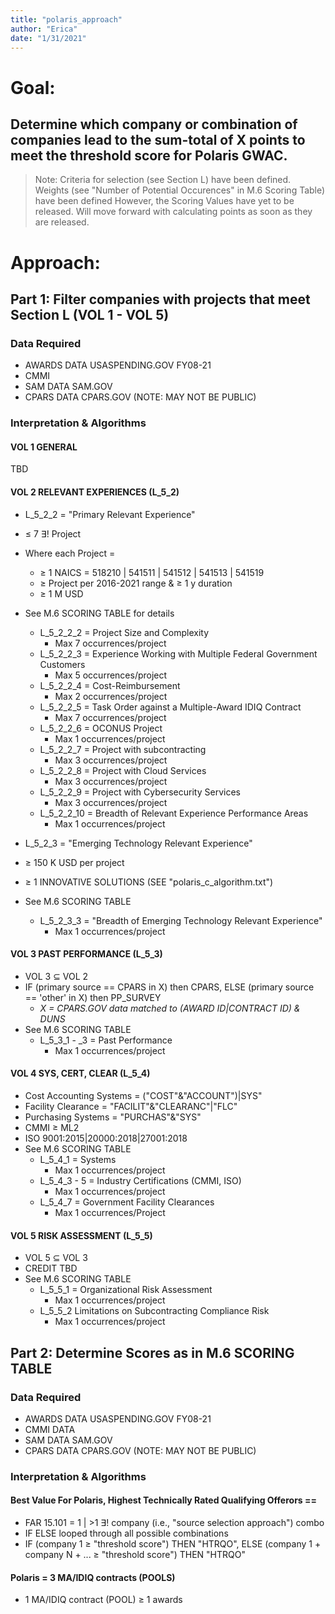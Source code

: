 ```yaml
---
title: "polaris_approach"
author: "Erica"
date: "1/31/2021"
---
```


# Goal: 
## Determine which company or combination of companies lead to the sum-total of X points to meet the threshold score for Polaris GWAC. 

> Note: Criteria for selection (see Section L) have been defined. Weights (see "Number of Potential Occurences" in M.6 Scoring Table) have been defined However, the Scoring Values have yet to be released. Will move forward with calculating points as soon as they are released. 

# Approach: 

## Part 1: Filter companies with projects that meet Section L (VOL 1 - VOL 5)

### Data Required
- AWARDS DATA USASPENDING.GOV FY08-21
- CMMI
- SAM DATA SAM.GOV
- CPARS DATA CPARS.GOV (NOTE: MAY NOT BE PUBLIC)
	
### Interpretation & Algorithms

#### VOL 1 GENERAL
TBD

#### VOL 2 RELEVANT EXPERIENCES (L_5_2)
- L_5_2_2 = "Primary Relevant Experience" 
-  ≤ 7 ∃! Project 
- Where each Project =
  - ≥ 1 NAICS = 518210 | 541511 | 541512 | 541513 | 541519
  - ≥ Project per 2016-2021 range & ≥ 1 y duration
  - ≥ 1 M USD
- See M.6 SCORING TABLE for details
  - L_5_2_2_2 = Project Size and Complexity
    - Max 7 occurrences/project
  - L_5_2_2_3 = Experience Working with Multiple Federal Government Customers
    - Max 5 occurrences/project
  - L_5_2_2_4 = Cost-Reimbursement
    - Max 2 occurrences/project
  - L_5_2_2_5 = Task Order against a Multiple-Award IDIQ Contract
    - Max 7 occurrences/project
  - L_5_2_2_6 = OCONUS Project
    - Max 1 occurrences/project
  - L_5_2_2_7 = Project with subcontracting
    - Max 3 occurrences/project
  - L_5_2_2_8 = Project with Cloud Services
    - Max 3 occurrences/project
  - L_5_2_2_9 = Project with Cybersecurity Services
    - Max 3 occurrences/project
  - L_5_2_2_10 = Breadth of Relevant Experience Performance Areas
    - Max 1 occurrences/project


- L_5_2_3 = "Emerging Technology Relevant Experience"
- ≥ 150 K USD per project
- ≥ 1 INNOVATIVE SOLUTIONS (SEE "polaris_c_algorithm.txt")
- See M.6 SCORING TABLE
  - L_5_2_3_3 = "Breadth of Emerging Technology Relevant Experience"
    - Max 1 occurrences/project

#### VOL 3 PAST PERFORMANCE (L_5_3)
- VOL 3 ⊆ VOL 2
- IF (primary source == CPARS in X) then CPARS, ELSE (primary source == 'other' in X) then PP_SURVEY
  - *X = CPARS.GOV data matched to (AWARD ID|CONTRACT ID) & DUNS*
- See M.6 SCORING TABLE
  - L_5_3_1 - _3 = Past Performance
    - Max 1 occurrences/project

#### VOL 4 SYS, CERT, CLEAR (L_5_4)
- Cost Accounting Systems = ("COST"&"ACCOUNT")|SYS"
- Facility Clearance = "FACILIT"&"CLEARANC"|"FLC"
- Purchasing Systems = "PURCHAS"&"SYS"
- CMMI ≥ ML2
- ISO 9001:2015|20000:2018|27001:2018
- See M.6 SCORING TABLE
  - L_5_4_1 = Systems
    - Max 1 occurrences/project
  - L_5_4_3 - 5 = Industry Certifications (CMMI, ISO)
    - Max 1 occurrences/project
  - L_5_4_7 = Government Facility Clearances
    - Max 1 occurrences/Project
    
#### VOL 5 RISK ASSESSMENT (L_5_5)
- VOL 5 ⊆ VOL 3
- CREDIT TBD
- See M.6 SCORING TABLE
  - L_5_5_1 = Organizational Risk Assessment 
    - Max 1 occurrences/project
  - L_5_5_2 Limitations on Subcontracting Compliance Risk
    - Max 1 occurrences/project
	
## Part 2: Determine Scores as in M.6 SCORING TABLE

### Data Required
- AWARDS DATA USASPENDING.GOV FY08-21
- CMMI DΑΤΑ
- SAM DATA SAM.GOV
- CPARS DATA CPARS.GOV (NOTE: MAY NOT BE PUBLIC)
	
### Interpretation & Algorithms

#### Best Value	For Polaris, Highest Technically Rated Qualifying Offerors ==
- FAR 15.101 = 1 | >1 ∃! company (i.e., "source selection approach") combo 
- IF ELSE looped through all possible combinations 
- IF (company 1 ≥ "threshold score") THEN "HTRQO", ELSE (company 1 + company N + ... ≥ "threshold score") THEN "HTRQO"
				
#### Polaris	= 3 MA/IDIQ contracts (POOLS) 
- 1 MA/IDIQ contract (POOL) ≥ 1 awards

